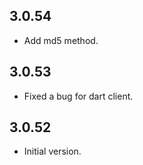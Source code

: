 ## 3.0.54

- Add md5 method.

## 3.0.53

- Fixed a bug for dart client.

## 3.0.52

- Initial version.
